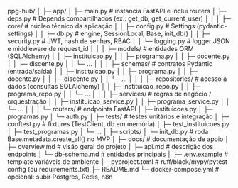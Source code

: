 ppg-hub/
│
├─ app/
│  ├─ main.py                       # instancia FastAPI e inclui routers
│  ├─ deps.py                       # Depends compartilhados (ex.: get_db, get_current_user)
│  │
│  ├─ core/                         # núcleo técnico da aplicação
│  │  ├─ config.py                  # Settings (pydantic-settings)
│  │  ├─ db.py                      # engine, SessionLocal, Base, init_db()
│  │  ├─ security.py                # JWT, hash de senhas, RBAC
│  │  └─ logging.py                 # logger JSON e middleware de request_id
│  │
│  ├─ models/                       # entidades ORM (SQLAlchemy)
│  │  ├─ instituicao.py
│  │  ├─ programa.py
│  │  ├─ docente.py
│  │  ├─ discente.py
│  │  └─ ...
│  │
│  ├─ schemas/                      # contratos Pydantic (entrada/saída)
│  │  ├─ instituicao.py
│  │  ├─ programa.py
│  │  ├─ docente.py
│  │  ├─ discente.py
│  │  └─ ...
│  │
│  ├─ repositories/                 # acesso a dados (consultas SQLAlchemy)
│  │  ├─ instituicao_repo.py
│  │  ├─ programa_repo.py
│  │  └─ ...
│  │
│  ├─ services/                     # regras de negócio / orquestração
│  │  ├─ instituicao_service.py
│  │  ├─ programa_service.py
│  │  └─ ...
│  │
│  └─ routers/                      # endpoints FastAPI
│     ├─ instituicoes.py
│     ├─ programas.py
│     └─ auth.py
│
├─ tests/                           # testes unitários e integração
│  ├─ conftest.py                   # fixtures (TestClient, db em memória)
│  ├─ test_instituicoes.py
│  ├─ test_programas.py
│  └─ ...
│
├─ scripts/
│  └─ init_db.py                    # roda Base.metadata.create_all() no MVP
│
├─ docs/                            # documentação de apoio
│  ├─ overview.md                   # visão geral do projeto
│  ├─ api.md                        # descrição dos endpoints
│  └─ db-schema.md                  # entidades principais
│
├─ .env.example                     # template variáveis de ambiente
├─ pyproject.toml                   # ruff/black/mypy/pytest config (ou requirements.txt)
├─ README.md
└─ docker-compose.yml               # opcional: subir Postgres, Redis, n8n

